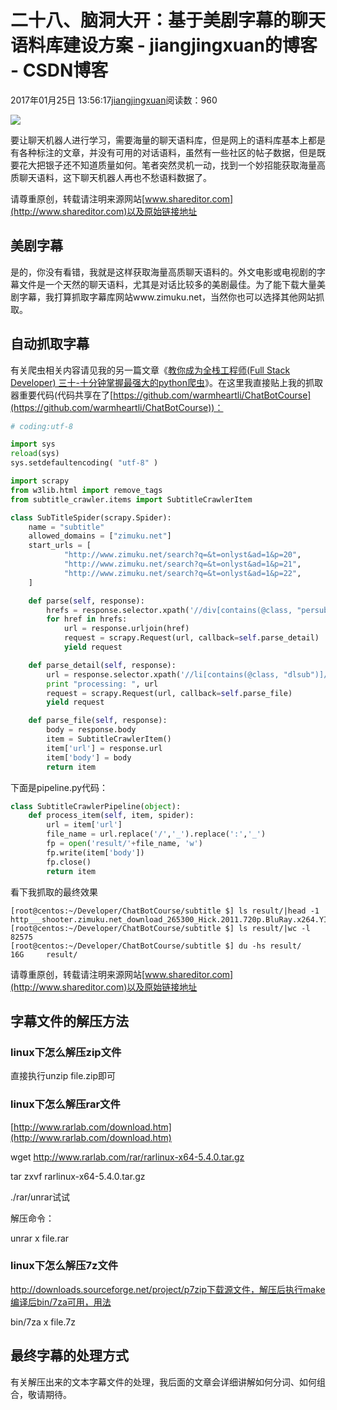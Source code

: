 # 二十八、脑洞大开：基于美剧字幕的聊天语料库建设方案 - jiangjingxuan的博客 - CSDN博客





2017年01月25日 13:56:17[jiangjingxuan](https://me.csdn.net/jiangjingxuan)阅读数：960












![](http://www.shareditor.com/uploads/media/default/0001/01/thumb_337_default_big.jpeg)



要让聊天机器人进行学习，需要海量的聊天语料库，但是网上的语料库基本上都是有各种标注的文章，并没有可用的对话语料，虽然有一些社区的帖子数据，但是既要花大把银子还不知道质量如何。笔者突然灵机一动，找到一个妙招能获取海量高质聊天语料，这下聊天机器人再也不愁语料数据了。

请尊重原创，转载请注明来源网站[www.shareditor.com](http://www.shareditor.com)以及原始链接地址

## 美剧字幕

是的，你没有看错，我就是这样获取海量高质聊天语料的。外文电影或电视剧的字幕文件是一个天然的聊天语料，尤其是对话比较多的美剧最佳。为了能下载大量美剧字幕，我打算抓取字幕库网站www.zimuku.net，当然你也可以选择其他网站抓取。



## 自动抓取字幕

有关爬虫相关内容请见我的另一篇文章《[教你成为全栈工程师(Full Stack Developer) 三十-十分钟掌握最强大的python爬虫](http://www.shareditor.com/blogshow/?blogId=43)》。在这里我直接贴上我的抓取器重要代码(代码共享在了[https://github.com/warmheartli/ChatBotCourse](https://github.com/warmheartli/ChatBotCourse))：

```python
# coding:utf-8

import sys
reload(sys)
sys.setdefaultencoding( "utf-8" )

import scrapy
from w3lib.html import remove_tags
from subtitle_crawler.items import SubtitleCrawlerItem

class SubTitleSpider(scrapy.Spider):
    name = "subtitle"
    allowed_domains = ["zimuku.net"]
    start_urls = [
            "http://www.zimuku.net/search?q=&t=onlyst&ad=1&p=20",
            "http://www.zimuku.net/search?q=&t=onlyst&ad=1&p=21",
            "http://www.zimuku.net/search?q=&t=onlyst&ad=1&p=22",
    ]

    def parse(self, response):
        hrefs = response.selector.xpath('//div[contains(@class, "persub")]/h1/a/@href').extract()
        for href in hrefs:
            url = response.urljoin(href)
            request = scrapy.Request(url, callback=self.parse_detail)
            yield request

    def parse_detail(self, response):
        url = response.selector.xpath('//li[contains(@class, "dlsub")]/div/a/@href').extract()[0]
        print "processing: ", url
        request = scrapy.Request(url, callback=self.parse_file)
        yield request

    def parse_file(self, response):
        body = response.body
        item = SubtitleCrawlerItem()
        item['url'] = response.url
        item['body'] = body
        return item
```

下面是pipeline.py代码：

```python
class SubtitleCrawlerPipeline(object):
    def process_item(self, item, spider):
        url = item['url']
        file_name = url.replace('/','_').replace(':','_')
        fp = open('result/'+file_name, 'w')
        fp.write(item['body'])
        fp.close()
        return item
```

看下我抓取的最终效果

```
[root@centos:~/Developer/ChatBotCourse/subtitle $] ls result/|head -1
http___shooter.zimuku.net_download_265300_Hick.2011.720p.BluRay.x264.YIFY.rar
[root@centos:~/Developer/ChatBotCourse/subtitle $] ls result/|wc -l
82575
[root@centos:~/Developer/ChatBotCourse/subtitle $] du -hs result/
16G   	result/
```

请尊重原创，转载请注明来源网站[www.shareditor.com](http://www.shareditor.com)以及原始链接地址



## 字幕文件的解压方法

### linux下怎么解压zip文件

直接执行unzip file.zip即可



### linux下怎么解压rar文件

[http://www.rarlab.com/download.htm](http://www.rarlab.com/download.htm)

wget http://www.rarlab.com/rar/rarlinux-x64-5.4.0.tar.gz

tar zxvf rarlinux-x64-5.4.0.tar.gz

./rar/unrar试试

解压命令：

unrar x file.rar



### linux下怎么解压7z文件

http://downloads.sourceforge.net/project/p7zip下载源文件，解压后执行make编译后bin/7za可用，用法

bin/7za x file.7z



## 最终字幕的处理方式

有关解压出来的文本字幕文件的处理，我后面的文章会详细讲解如何分词、如何组合，敬请期待。




